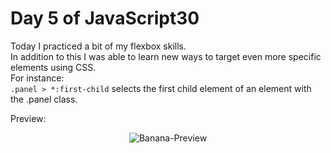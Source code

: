 # Day 5 of JavaScript30

Today I practiced a bit of my flexbox skills.  
In addition to this I was able to learn new ways to target even more specific elements using CSS.  
For instance:  
``` .panel > *:first-child ``` selects the first child element of an element with the .panel class.

Preview:
<div align="center">
    <img src="./banana-preview.png" alt="Banana-Preview">
</div>